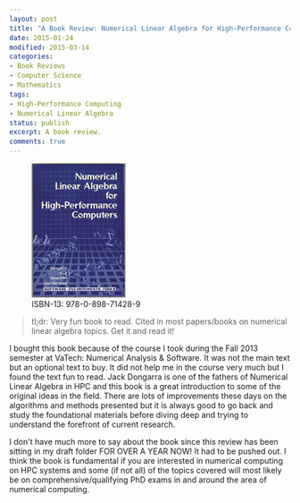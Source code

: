 ```yaml
---
layout: post
title: "A Book Review: Numerical Linear Algebra for High-Performance Computers by Jack Dongarra"
date: 2015-01-24
modified: 2015-03-14
categories:
- Book Reviews
- Computer Science
- Mathematics
tags:
- High-Performance Computing
- Numerical Linear Algebra
status: publish
excerpt: A book review.
comments: true
---
```


<figure>
	<img src="/assets/numerical-linear-algebra_dongarra.jpg">
	<figcaption>ISBN-13: 978-0-898-71428-9</figcaption>
</figure>

> tl;dr: Very fun book to read. Cited in most papers/books on numerical linear algebra topics. Get it and read it!

I bought this book because of the course I took during the Fall 2013 semester at VaTech: Numerical Analysis & Software. It was not the main text but an optional text to buy. It did not help me in the course very much but I found the text fun to read. Jack Dongarra is one of the fathers of Numerical Linear Algebra in HPC and this book is a great introduction to some of the original ideas in the field. There are lots of improvements these days on the algorithms and methods presented but it is always good to go back and study the foundational materials before diving deep and trying to understand the forefront of current research.

I don't have much more to say about the book since this review has been sitting in my draft folder FOR OVER A YEAR NOW! It had to be pushed out. I think the book is fundamental if you are interested in numerical computing on HPC systems and some (if not all) of the topics covered will most likely be on comprehensive/qualifying PhD exams in and around the area of numerical computing.
